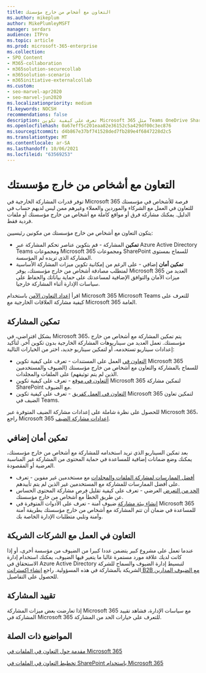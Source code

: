 ```yaml
---
title: التعاون مع أشخاص من خارج مؤسستك
ms.author: mikeplum
author: MikePlumleyMSFT
manager: serdars
audience: ITPro
ms.topic: article
ms.prod: microsoft-365-enterprise
ms.collection:
- SPO_Content
- M365-collaboration
- m365solution-securecollab
- m365solution-scenario
- m365initiative-externalcollab
ms.custom:
- seo-marvel-apr2020
- seo-marvel-jun2020
ms.localizationpriority: medium
f1.keywords: NOCSH
recommendations: false
description: تعرف على كيفية تكوين Microsoft 365 مثل Teams OneDrive SharePoint والتعاون مع أشخاص من خارج مؤسستك.
ms.openlocfilehash: 0a67eff5c201eaa82e36152c5a429df00c3ec876
ms.sourcegitcommit: d4b867e37bf741528ded7fb289e4f6847228d2c5
ms.translationtype: MT
ms.contentlocale: ar-SA
ms.lasthandoff: 10/06/2021
ms.locfileid: "63569253"
---
```

# <a name="collaborating-with-people-outside-your-organization"></a>التعاون مع أشخاص من خارج مؤسستك

توفر قدرات المشاركة الخارجية في Microsoft 365 فرصة للأشخاص في مؤسستك للتعاون في العمل مع الشركاء والموردين والعملاء وغيرهم ممن ليس لديهم حساب في الدليل. يمكنك مشاركة فرق أو مواقع كاملة مع أشخاص من خارج مؤسستك أو ملفات فردية فقط.

يتكون التعاون مع أشخاص من خارج مؤسستك من مكونين رئيسيين:

- **تمكين** المشاركة - قم بتكوين عناصر تحكم المشاركة عبر Azure Active Directory Teams ومجموعات Microsoft 365 ومجموعات SharePoint للسماح بمستوى المشاركة الذي تريده لم المؤسسة.
- **تمكين أمان** إضافي - على الرغم من إمكانية تكوين ميزات المشاركة الأساسية لمتطلب مصادقة أشخاص من خارج مؤسستك، يوفر Microsoft 365 العديد من ميزات الأمان والتوافق الإضافية لمساعدتك على حماية بياناتك والحفاظ على سياسات الإدارة أثناء المشاركة خارجيا.

اقرأ [إعداد التعاون الآمن](/microsoft-365/solutions/setup-secure-collaboration-with-teams) باستخدام Microsoft 365 Microsoft Teams للتعرف على كيفية مشاركة العلاقات الخارجية مع Microsoft 365 العامة.

## <a name="enable-sharing"></a>تمكين المشاركة

بشكل افتراضي، في Microsoft 365، يتم تمكين المشاركة مع أشخاص من خارج مؤسستك. تعمل العديد من سيناريوهات المشاركة الخارجية بدون تكوين آخر. لتأكيد إعدادات سيناريو تستخدمه، أو لتمكين سيناريو جديد، اختر من الخيارات التالية:

- [التعاون في](collaborate-on-documents.md) العمل على المستندات - تعرف على كيفية تكوين Microsoft 365 للسماح بالمشاركة والتعاون مع أشخاص من خارج مؤسستك (الضيوف والمستخدمين الذين لم يتم توثيقهم) على الملفات والمجلدات.
- [التعاون في موقع](collaborate-in-site.md) - تعرف على كيفية تكوين Microsoft 365 لتمكين مشاركة SharePoint مع الضيوف.
- [التعاون في العمل كفريق](collaborate-as-team.md) - تعرف على كيفية تكوين Microsoft 365 لتمكين تعاون الضيف في Teams.

للحصول على نظرة شاملة على إعدادات مشاركة الضيف المتوفرة عبر Microsoft 365، راجع Microsoft 365 [إعدادات مشاركة الضيف](microsoft-365-guest-settings.md).

## <a name="enable-additional-security"></a>تمكين أمان إضافي

بعد تمكين السيناريو الذي تريد استخدامه للمشاركة مع أشخاص من خارج مؤسستك، يمكنك وضع ضمانات إضافية للمساعدة في حماية المحتوى من المشاركة غير المناسبة العرضية أو المقصودة.

- [أفضل الممارسات لمشاركة الملفات والمجلدات](best-practices-anonymous-sharing.md) مع مستخدمين غير مفوين - تعرف على أفضل الممارسات للمشاركة مع المستخدمين غير الذين لم يتم تأييدهم.
- [الحد من التعرض](share-limit-accidental-exposure.md) العرضي - تعرف على كيفية تقليل فرص مشاركة المحتوى الحساس عن طريق الخطأ مع أشخاص من خارج مؤسستك.
- [إنشاء بيئة مشاركة](create-secure-guest-sharing-environment.md) ضيوف آمنة - تعرف على الأدوات المتوفرة في Microsoft 365 للمساعدة في ضمان أن تتم المشاركة مع أشخاص من خارج مؤسستك بطريقة آمنة وآمنة وتلبي متطلبات الإدارة الخاصة بك.

## <a name="collaborate-with-partner-companies"></a>التعاون في العمل مع الشركات الشريكة

عندما تعمل على مشروع كبير يتضمن عددا كبيرا من الضيوف من مؤسسة أخرى، أو إذا كانت لديك علاقة مورد مستمرة غالبا ما يتغير فيها الضيوف، يمكنك استخدام إدارة الاستحقاق في Azure Active Directory لتبسيط إدارة الضيوف والسماح للشركة الشريكة بالمشاركة في هذه المسؤولية. راجع [إنشاء إكسترانت B2B مع الضيوف المدارين](b2b-extranet.md) للحصول على التفاصيل.

## <a name="limit-sharing"></a>تقييد المشاركة

إذا تعارضت بعض ميزات المشاركة Microsoft 365 مع سياسات الإدارة، فشاهد تقييد المشاركة في Microsoft 365 للتعرف [](microsoft-365-limit-sharing.md) على خيارات الحد من المشاركة.

## <a name="related-topics"></a>المواضيع ذات الصلة

[مقدمة حول التعاون في الملفات في Microsoft 365](/sharepoint/intro-to-file-collaboration)

[تخطيط التعاون في الملفات في SharePoint باستخدام Microsoft 365](/sharepoint/deploy-file-collaboration)
